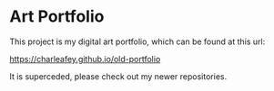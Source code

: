 # Art Portfolio

This project is my digital art portfolio, which can be found at this url:

https://charleafey.github.io/old-portfolio

It is superceded, please check out my newer repositories. 
